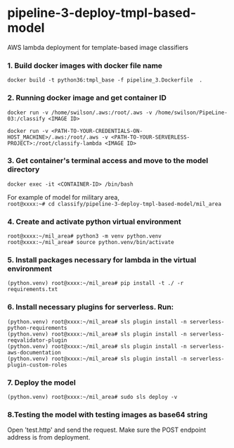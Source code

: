 # pipeline-3-deploy-tmpl-based-model
AWS lambda deployment for template-based image classifiers

### 1. Build docker images with docker file name
`docker build -t python36:tmpl_base -f pipeline_3.Dockerfile  .`


### 2. Running docker image and get container ID
`docker run -v /home/swilson/.aws:/root/.aws -v /home/swilson/PipeLine-03:/classify <IMAGE ID>`  
  
`docker run -v <PATH-TO-YOUR-CREDENTIALS-ON-HOST_MACHINE>/.aws:/root/.aws -v <PATH-TO-YOUR-SERVERLESS-PROJECT>:/root/classify-lambda <IMAGE ID>`

### 3. Get container's terminal access and move to the model directory
`docker exec -it <CONTAINER-ID> /bin/bash`  

For example of model for military area,   
`root@xxxx:~# cd classify/pipeline-3-deploy-tmpl-based-model/mil_area`

### 4. Create and activate python virtual environment
`root@xxxx:~/mil_area# python3 -m venv python.venv`  
`root@xxxx:~/mil_area# source python.venv/bin/activate`  

### 5. Install packages necessary for lambda in the virtual environment
`(python.venv) root@xxxx:~/mil_area# pip install -t ./ -r requirements.txt`


### 6. Install necessary plugins for serverless. Run:  
`(python.venv) root@xxxx:~/mil_area# sls plugin install -n serverless-python-requirements`  
`(python.venv) root@xxxx:~/mil_area# sls plugin install -n serverless-reqvalidator-plugin`  
`(python.venv) root@xxxx:~/mil_area# sls plugin install -n serverless-aws-documentation`  
`(python.venv) root@xxxx:~/mil_area# sls plugin install -n serverless-plugin-custom-roles`  


### 7. Deploy the model
`(python.venv) root@xxxx:~/mil_area# sudo sls deploy -v`



### 8.Testing the model with testing images as base64 string
Open 'test.http' and send the request. Make sure the POST endpoint address is from deployment.

